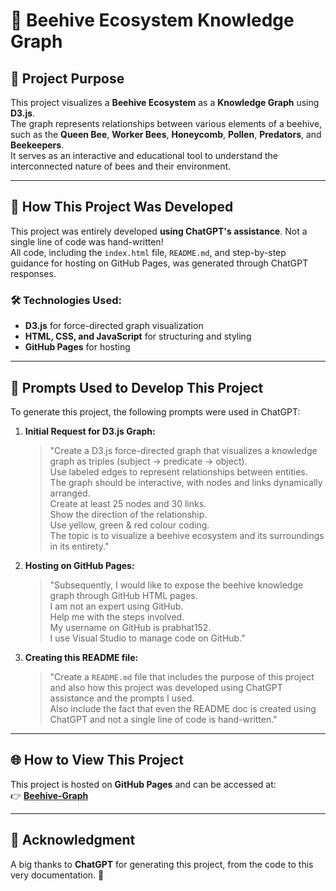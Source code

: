 # 🐝 Beehive Ecosystem Knowledge Graph  

## **📌 Project Purpose**  
This project visualizes a **Beehive Ecosystem** as a **Knowledge Graph** using **D3.js**.  
The graph represents relationships between various elements of a beehive, such as the **Queen Bee**, **Worker Bees**, **Honeycomb**, **Pollen**, **Predators**, and **Beekeepers**.  
It serves as an interactive and educational tool to understand the interconnected nature of bees and their environment.  

---

## **🚀 How This Project Was Developed**  
This project was entirely developed **using ChatGPT's assistance**. Not a single line of code was hand-written!  
All code, including the `index.html` file, `README.md`, and step-by-step guidance for hosting on GitHub Pages, was generated through ChatGPT responses.  

### **🛠️ Technologies Used:**  
- **D3.js** for force-directed graph visualization  
- **HTML, CSS, and JavaScript** for structuring and styling  
- **GitHub Pages** for hosting  

---

## **📝 Prompts Used to Develop This Project**  
To generate this project, the following prompts were used in ChatGPT:

1. **Initial Request for D3.js Graph:**  
   > "Create a D3.js force-directed graph that visualizes a knowledge graph as triples (subject → predicate → object).  
   > Use labeled edges to represent relationships between entities.  
   > The graph should be interactive, with nodes and links dynamically arranged.  
   > Create at least 25 nodes and 30 links.  
   > Show the direction of the relationship.  
   > Use yellow, green & red colour coding.  
   > The topic is to visualize a beehive ecosystem and its surroundings in its entirety."  

2. **Hosting on GitHub Pages:**  
   > "Subsequently, I would like to expose the beehive knowledge graph through GitHub HTML pages.  
   > I am not an expert using GitHub.  
   > Help me with the steps involved.  
   > My username on GitHub is prabhat152.  
   > I use Visual Studio to manage code on GitHub."  

3. **Creating this README file:**  
   > "Create a `README.md` file that includes the purpose of this project and also how this project was developed using ChatGPT assistance and the prompts I used.  
   > Also include the fact that even the README doc is created using ChatGPT and not a single line of code is hand-written."  

---

## **🌐 How to View This Project**  
This project is hosted on **GitHub Pages** and can be accessed at:  
👉 **[Beehive-Graph](https://prabhat152.github.io/beehive-graph/)**

---

## **🙌 Acknowledgment**  
A big thanks to **ChatGPT** for generating this project, from the code to this very documentation. 🚀  

